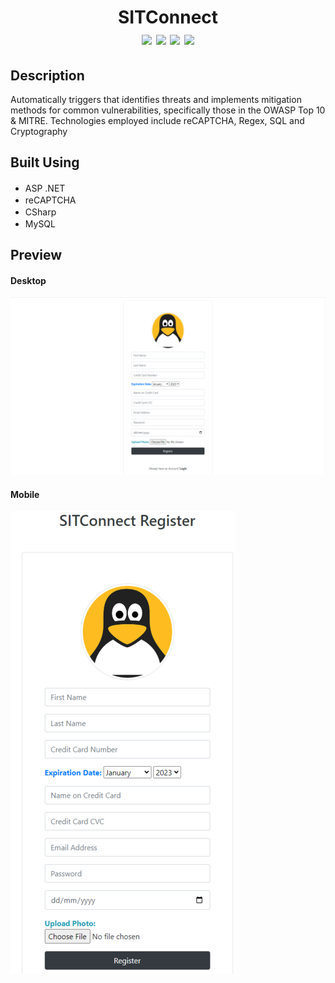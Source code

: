 <div align=center>
	<h1>SITConnect
	<br>
		<img src="https://img.shields.io/static/v1?label=&message=ASP .NET&color=512BD4&style=for-the-badge&logo=dotnet&logoColor=white&logoWidth=&labelColor=&link=">
		<img src="https://img.shields.io/static/v1?label=&message=reCAPTCHA&color=4285F4&style=for-the-badge&logo=google&logoColor=white&logoWidth=&labelColor=&link=">
		<img src="https://img.shields.io/static/v1?label=&message=CSharp&color=239120&style=for-the-badge&logo=tailwindcss&logoColor=white&logoWidth=&labelColor=&link=">
		<img src="https://img.shields.io/static/v1?label=&message=MySQL&color=4479A1&style=for-the-badge&logo=mysql&logoColor=black&logoWidth=&labelColor=&link=">
		<br>
	</h1>
</div>

## Description

Automatically triggers that identifies threats and implements mitigation methods for common vulnerabilities, specifically those in the OWASP Top 10 & MITRE. Technologies employed include reCAPTCHA, Regex, SQL and Cryptography

## Built Using

- ASP .NET <img height="16" width="16" src="https://cdn.simpleicons.org/dotnet" />
- reCAPTCHA <img height="16" width="16" src="https://cdn.simpleicons.org/google" />
- CSharp <img height="16" width="16" src="https://cdn.simpleicons.org/csharp" />
- MySQL <img height="16" width="16" src="https://cdn.simpleicons.org/MySQL" />


## Preview

#### Desktop

![Desktop](./readme-assets/SITConnect.png)

#### Mobile

![Desktop](./readme-assets/SITConnect-mobile.png)